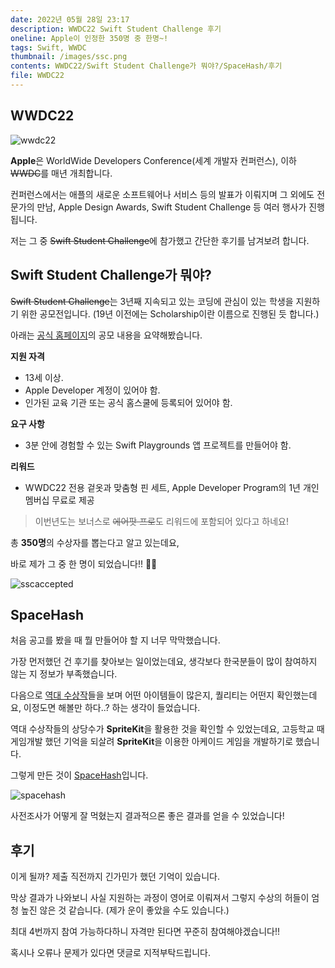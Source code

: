 ```yaml
---
date: 2022년 05월 28일 23:17
description: WWDC22 Swift Student Challenge 후기
oneline: Apple이 인정한 350명 중 한명~!
tags: Swift, WWDC
thumbnail: /images/ssc.png
contents: WWDC22/Swift Student Challenge가 뭐야?/SpaceHash/후기
file: WWDC22
---
```


## WWDC22

<img alt="wwdc22" src="/images/wwdc22.jpg"/>

**Apple**은 WorldWide Developers Conference(세계 개발자 컨퍼런스), 이하 ~~WWDC~~를 매년 개최합니다.

컨퍼런스에서는 애플의 새로운 소프트웨어나 서비스 등의 발표가 이뤄지며 그 외에도 전문가의 만남, Apple Design Awards, Swift Student Challenge 등 여러 행사가 진행됩니다.

저는 그 중 ~~Swift Student Challenge~~에 참가했고 간단한 후기를 남겨보려 합니다.
 
## Swift Student Challenge가 뭐야?

~~Swift Student Challenge~~는 3년째 지속되고 있는 코딩에 관심이 있는 학생을 지원하기 위한 공모전입니다. (19년 이전에는 Scholarship이란 이름으로 진행된 듯 합니다.)

아래는 [공식 홈페이지](https://developer.apple.com/wwdc22/swift-student-challenge/)의 공모 내용을 요약해봤습니다.

**지원 자격**

- 13세 이상.
- Apple Developer 계정이 있어야 함.
- 인가된 교육 기관 또는 공식 홈스쿨에 등록되어 있어야 함.

**요구 사항**

- 3분 안에 경험할 수 있는 Swift Playgrounds 앱 프로젝트를 만들어야 함.

**리워드**

- WWDC22 전용 겉옷과 맞춤형 핀 세트, Apple Developer Program의 1년 개인 멤버십 무료로 제공

> 이번년도는 보너스로 ~~에어팟 프로~~도 리워드에 포함되어 있다고 하네요!

총 **350명**의 수상자를 뽑는다고 알고 있는데요,

바로 제가 그 중 한 명이 되었습니다!! 🎉🎉

<img alt="sscaccepted" src="/images/sscaccepted.png"/>

## SpaceHash

처음 공고를 봤을 때 뭘 만들어야 할 지 너무 막막했습니다.

가장 먼저했던 건 후기를 찾아보는 일이었는데요, 생각보다 한국분들이 많이 참여하지 않는 지 정보가 부족했습니다.

다음으로 [역대 수상작](https://github.com/wwdc)들을 보며 어떤 아이템들이 많은지, 퀄리티는 어떤지 확인했는데요, 이정도면 해볼만 하다..? 하는 생각이 들었습니다.

역대 수상작들의 상당수가 **SpriteKit**을 활용한 것을 확인할 수 있었는데요, 고등학교 때 게임개발 했던 기억을 되살려 **SpriteKit**을 이용한 아케이드 게임을 개발하기로 했습니다.

그렇게 만든 것이 [SpaceHash](https://github.com/MojitoBar/SpaceHash)입니다.

<img alt="spacehash" src="/images/spacehash.gif"/>

사전조사가 어떻게 잘 먹혔는지 결과적으론 좋은 결과를 얻을 수 있었습니다!

## 후기

이게 될까? 제출 직전까지 긴가민가 했던 기억이 있습니다.

막상 결과가 나와보니 사실 지원하는 과정이 영어로 이뤄져서 그렇지 수상의 허들이 엄청 높진 않은 것 같습니다. (제가 운이 좋았을 수도 있습니다.)

최대 4번까지 참여 가능하다하니 자격만 된다면 꾸준히 참여해야겠습니다!!

혹시나 오류나 문제가 있다면 댓글로 지적부탁드립니다.
